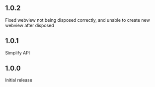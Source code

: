 ## 1.0.2
Fixed webview not being disposed correctly, and unable to create new webview after disposed

## 1.0.1
Simplify API

## 1.0.0
Initial release

